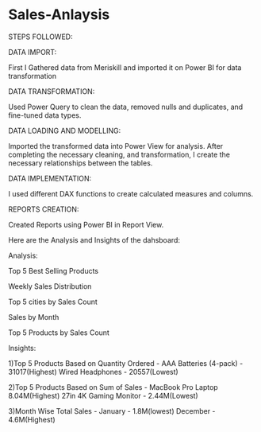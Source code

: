 # Sales-Anlaysis

STEPS FOLLOWED:

DATA IMPORT:

First I Gathered data from Meriskill and imported it on Power BI for data transformation

DATA TRANSFORMATION:

Used Power Query to clean the data, removed nulls and duplicates, and fine-tuned data types.

DATA LOADING AND MODELLING:

Imported the transformed data into Power View for analysis. After completing the necessary cleaning, and transformation, I create the necessary relationships between the tables. 

DATA IMPLEMENTATION:

I used different DAX functions to create calculated measures and columns.

REPORTS CREATION:

Created Reports using Power BI in Report View.

Here are the Analysis and Insights of the dahsboard:

Analysis:

Top 5 Best Selling Products

Weekly Sales Distribution

Top 5 cities by Sales Count

Sales by Month

Top 5 Products by Sales Count

Insights:

1)Top 5 Products Based on Quantity Ordered -
 AAA Batteries (4-pack) - 31017(Highest)
 Wired Headphones - 20557(Lowest)

2)Top 5 Products Based on Sum of Sales -
MacBook Pro Laptop 8.04M(Highest)
27in 4K Gaming Monitor - 2.44M(Lowest)

3)Month Wise Total Sales -
January - 1.8M(lowest)
December - 4.6M(Highest)
